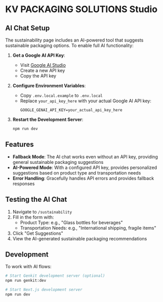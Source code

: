 # KV PACKAGING SOLUTIONS Studio

## AI Chat Setup

The sustainability page includes an AI-powered tool that suggests sustainable packaging options. To enable full AI functionality:

1. **Get a Google AI API Key**:
   - Visit [Google AI Studio](https://aistudio.google.com/app/apikey)
   - Create a new API key
   - Copy the API key

2. **Configure Environment Variables**:
   - Copy `.env.local.example` to `.env.local`
   - Replace `your_api_key_here` with your actual Google AI API key:
     ```
     GOOGLE_GENAI_API_KEY=your_actual_api_key_here
     ```

3. **Restart the Development Server**:
   ```bash
   npm run dev
   ```

## Features

- **Fallback Mode**: The AI chat works even without an API key, providing general sustainable packaging suggestions
- **AI-Powered Mode**: With a configured API key, provides personalized suggestions based on product type and transportation needs
- **Error Handling**: Gracefully handles API errors and provides fallback responses

## Testing the AI Chat

1. Navigate to `/sustainability`
2. Fill in the form with:
   - Product Type: e.g., "Glass bottles for beverages"
   - Transportation Needs: e.g., "International shipping, fragile items"
3. Click "Get Suggestions"
4. View the AI-generated sustainable packaging recommendations

## Development

To work with AI flows:

```bash
# Start Genkit development server (optional)
npm run genkit:dev

# Start Next.js development server
npm run dev
```
